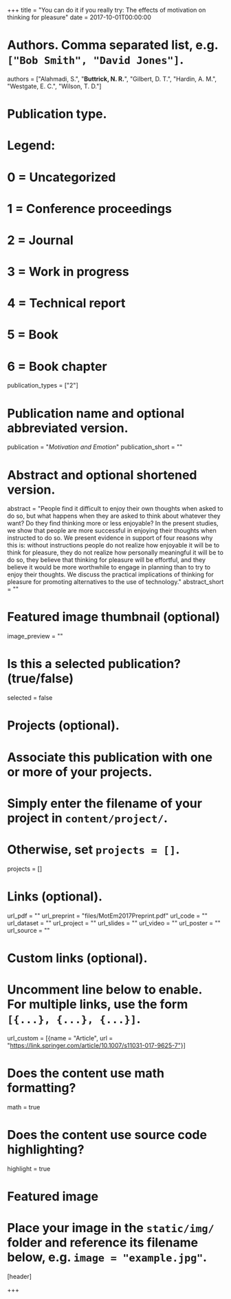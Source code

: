 +++
title = "You can do it if you really try: The effects of motivation on thinking for pleasure"
date = 2017-10-01T00:00:00

# Authors. Comma separated list, e.g. `["Bob Smith", "David Jones"]`.
authors = ["Alahmadi, S.", "**Buttrick, N. R.**", "Gilbert, D. T.", "Hardin, A. M.", "Westgate, E. C.", "Wilson, T. D."]

# Publication type.
# Legend:
# 0 = Uncategorized
# 1 = Conference proceedings
# 2 = Journal
# 3 = Work in progress
# 4 = Technical report
# 5 = Book
# 6 = Book chapter
publication_types = ["2"]

# Publication name and optional abbreviated version.
publication = "*Motivation and Emotion*"
publication_short = ""

# Abstract and optional shortened version.
abstract = "People find it difficult to enjoy their own thoughts when asked to do so, but what happens when they are asked to think about whatever they want? Do they find thinking more or less enjoyable? In the present studies, we show that people are more successful in enjoying their thoughts when instructed to do so. We present evidence in support of four reasons why this is: without instructions people do not realize how enjoyable it will be to think for pleasure, they do not realize how personally meaningful it will be to do so, they believe that thinking for pleasure will be effortful, and they believe it would be more worthwhile to engage in planning than to try to enjoy their thoughts. We discuss the practical implications of thinking for pleasure for promoting alternatives to the use of technology."
abstract_short = ""

# Featured image thumbnail (optional)
image_preview = ""

# Is this a selected publication? (true/false)
selected = false

# Projects (optional).
#   Associate this publication with one or more of your projects.
#   Simply enter the filename of your project in `content/project/`.
#   Otherwise, set `projects = []`.
projects = []

# Links (optional).
url_pdf = ""
url_preprint = "files/MotEm2017Preprint.pdf"
url_code = ""
url_dataset = ""
url_project = ""
url_slides = ""
url_video = ""
url_poster = ""
url_source = ""

# Custom links (optional).
#   Uncomment line below to enable. For multiple links, use the form `[{...}, {...}, {...}]`.
url_custom = [{name = "Article", url = "https://link.springer.com/article/10.1007/s11031-017-9625-7"}]

# Does the content use math formatting?
math = true

# Does the content use source code highlighting?
highlight = true

# Featured image
# Place your image in the `static/img/` folder and reference its filename below, e.g. `image = "example.jpg"`.
[header]

+++

